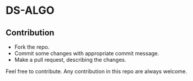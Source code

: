 # DS-ALGO


## Contribution

- Fork the repo.
- Commit some changes with appropriate commit message.
- Make a pull request, describing the changes.

Feel free to contribute. Any contribution in this repo are always welcome.
